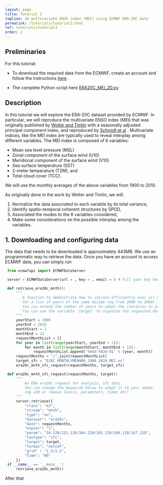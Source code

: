 ```yaml
---
layout: page
title: Tutorial 3
tagline: 2D multivariate ENSO index (MEI) using ECMWF ERA-20C data
permalink: /tutorials/tutorial3.html
ref: tutorials/tutorial3
order: 2
---
```


## Preliminaries

For this tutorial:

- To download the required data from the ECMWF,
 create an account and follow the instructions [here](https://confluence.ecmwf.int/display/WEBAPI/Access+ECMWF+Public+Datasets) .

- The complete Python script here [ERA20C_MEI_2D.py ](https://github.com/MathEXLab/PySPOD/blob/main/tutorials/climate/ERA20C_MEI_2D/ERA20C_MEI_2D.py)

## Description
In this tutorial we will explore the ERA-20C dataset provided by ECMWF. 
In particular, we will reproduce the multivariate ENSO index (MEI) 
that was originally published by [Wolter and Timlin](https://psl.noaa.gov/enso/mei.old/WT1.pdf)
with a seasonally adjusted principal component index, and reproduced by [Schmidt et al](https://flowphysics.ucsd.edu/wp-content/papercite-data/pdf/schmidtetal_2019_mwr.pdf) . 
Multivariate indices, like the MEI index are typically used to reveal interplay 
among different variables. The MEI index is composed of 6 variables:

- Mean sea level pressure (MSL)
- Zonal component of the surface wind (U10)
- Meridional component of the surface wind (V10)
- Sea surface temperature (SST)
- 2-meter temperature (T2M), and
- Total cloud cover (TCC).

We will use the monthly averages of the above variables from 1900 to 2010.

As originally done in the work by Wolter and Timlin, we will:

1. Normalize the data associated to each variable by its total variance,
2. Identify spatio-temporal coherent structures by SPOD,
3. Associated the modes to the 6 variables considered,
4. Make some considerations on the possible interplay among the variables.

## 1. Downloading and configuring data

 The data that needs to be downloaded is approximately 443MB. We use an 
 programmatic way to retrieve the data. Once you have an account to access ECMWF data, 
 you can simply run 
 
```python
 from ecmwfapi import ECMWFDataServer

 server = ECMWFDataServer(url = , key = , email = ) # Fill your key here

 def retrieve_era20c_mnth():
     """
        A function to demonstrate how to iterate efficiently over all months,
        for a list of years of the same decade (eg from 2000 to 2009) for an ERA-20C synoptic monthly means request.
        You can extend the number of years to adapt the iteration to your needs.
        You can use the variable 'target' to organise the requested data in files as you wish.
     """
     yearStart = 1900
     yearEnd = 2010
     monthStart = 1
     monthEnd = 12
     requestMonthList = []
     for year in list(range(yearStart, yearEnd + 1)):
         for month in list(range(monthStart, monthEnd + 1)):
             requestMonthList.append('%04d-%02d-01' % (year, month))
     requestMonths = "/".join(requestMonthList)
     target_sfc = "E20C_MONTHLYMEAN00_1900_2010_MEI.nc"
     era20c_mnth_sfc_request(requestMonths, target_sfc)

 def era20c_mnth_sfc_request(requestMonths, target):
     """
         An ERA era20c request for analysis, sfc data.
         You can change the keywords below to adapt it to your needs.
         (eg add or remove levels, parameters, times etc)
     """
     server.retrieve({
         "class": "e2",
         "stream": "mnth",
         "type": "an",
         "dataset": "era20c",
         "date": requestMonths,
         "expver": "1",
         "param": "34.128/151.128/164.128/165.128/166.128/167.128",
         "levtype": "sfc",
         "target": target,
         "format": "netcdf",
         "grid" : "1.5/1.5",
         "time": "00"
     })
 if __name__ == '__main__':
     retrieve_era20c_mnth()

```
After that
